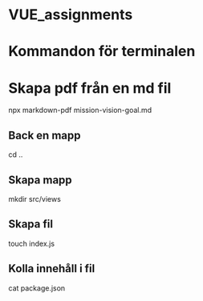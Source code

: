 # VUE_assignments

# Kommandon för terminalen

# Skapa pdf från en md fil

npx markdown-pdf mission-vision-goal.md

## Back en mapp

cd ..

## Skapa mapp

mkdir src/views

## Skapa fil

touch index.js

## Kolla innehåll i fil

cat package.json
